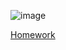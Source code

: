 ![image](https://github.com/UT-ACM-Student-Chapter/Front-end-1402-course/assets/70844560/f021e1a0-1faa-43cf-a5b7-6bc4087aefca)

[Homework](https://docs.google.com/spreadsheets/d/1egpoqiJMaK1mxb2LUdeIp_AfL6T-SqQUIA_qFdCDS2g/edit?usp=sharing)
